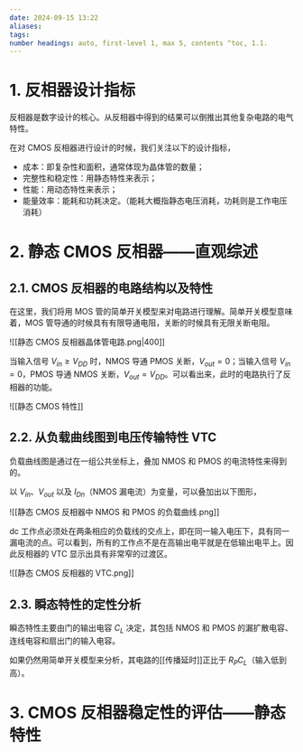 ```yaml
---
date: 2024-09-15 13:22
aliases: 
tags: 
number headings: auto, first-level 1, max 5, contents ^toc, 1.1.
---
```

# 1. 反相器设计指标

反相器是数字设计的核心。从反相器中得到的结果可以倒推出其他复杂电路的电气特性。

在对 CMOS 反相器进行设计的时候，我们关注以下的设计指标，
- 成本：即复杂性和面积，通常体现为晶体管的数量；
- 完整性和稳定性：用静态特性来表示；
- 性能：用动态特性来表示；
- 能量效率：能耗和功耗决定。（能耗大概指静态电压消耗，功耗则是工作电压消耗）

# 2. 静态 CMOS 反相器——直观综述

## 2.1. CMOS 反相器的电路结构以及特性

在这里，我们将用 MOS 管的简单开关模型来对电路进行理解。简单开关模型意味着，MOS 管导通的时候具有有限导通电阻，关断的时候具有无限关断电阻。

![[静态 CMOS 反相器晶体管电路.png|400]]

当输入信号 $V_{in}\geq V_{DD}$ 时，NMOS 导通 PMOS 关断，$V_{out} =0$；当输入信号 $V_{in} = 0$，PMOS 导通 NMOS 关断，$V_{out} = V_{DD}$。可以看出来，此时的电路执行了反相器的功能。

![[静态 CMOS 特性]]

## 2.2. 从负载曲线图到电压传输特性 VTC

负载曲线图是通过在一组公共坐标上，叠加 NMOS 和 PMOS 的电流特性来得到的。

以 $V_{in}$、$V_{out}$ 以及 $I_{Dn}$（NMOS 漏电流）为变量，可以叠加出以下图形，

![[静态 CMOS 反相器中 NMOS 和 PMOS 的负载曲线.png]]

dc 工作点必须处在两条相应的负载线的交点上，即在同一输入电压下，具有同一漏电流的点。可以看到，所有的工作点不是在高输出电平就是在低输出电平上。因此反相器的 VTC 显示出具有非常窄的过渡区。

![[静态 CMOS 反相器的 VTC.png]]

## 2.3. 瞬态特性的定性分析

瞬态特性主要由门的输出电容 $C_{L}$ 决定，其包括 NMOS 和 PMOS 的漏扩散电容、连线电容和扇出门的输入电容。

如果仍然用简单开关模型来分析，其电路的[[传播延时]]正比于 $R_{P}C_{L}$（输入低到高）。

# 3. CMOS 反相器稳定性的评估——静态特性


